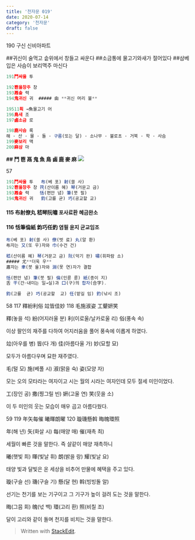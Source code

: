 ```yaml
---
title: '천자문 019'
date: 2020-07-14
category: '천자문'
draft: false
---
```

190 구신 신비아파트

##귀신이 술먹고 솥위에서 창들고 싸운다
##소금통에 물고기와새가 절어있다
##삼베입은 사슴이 보리맥주 마신다

```js
191鬥싸울 투

192鬯울창주 창
193鬲솥 력
194鬼귀신 귀  ##### 甶 **귀신 머리 불**

19511획 →魚물고기 어
196鳥새 조
197鹵소금 로

198鹿사슴 록  
해 · 산 · 물 · 돌 · 구름(또는 달) · 소나무 · 불로초 · 거북 · 학 · 사슴
199麥보리 맥
200麻삼 마
```

**## 鬥 鬯 鬲 鬼 魚 鳥 鹵 鹿 麥 麻**
![](https://i.ibb.co/KbNK1vc/Screen-Shot-2020-07-14-at-11-57-27-AM.png)

      



57
```js
191鬥싸울 투   布(베 포) 射(쏠 사) 
192鬯울창주 창 笩(산이름 혜) 琴(거문고 금)
193鬲솥 력    恬(편안 념) 筆(붓 필)
194鬼귀신 귀   鈞(고를 균) 巧(공교할 교)
```
#### 115 布射僚丸 嵇琴阮嘯 포사료환 혜금완소
#### 116 恬筆倫紙 鈞巧任釣 염필 윤지 균교임조
```js
布(베 포) 射(쏠 사) 僚(벗 료) 丸(알 환)
布자는 又(또 우)자와 巾(수건 건)

嵇(산이름 혜) 琴(거문고 금) 阮(악기 완) 嘯(휘파람 소)
##### 尤**더욱 우**
肅자는 聿(붓 율)자와 淵(못 연)자가 결합

恬(편안 념) 筆(붓 필) 倫(인륜 륜) 紙(종이 지)
舌 干(간☞내미는 일→실)과 口(구)의 합자(合字).

鈞(고를  균) 巧(공교할  교) 任(맡길 임) 釣(낚시 조)
```
58
117 釋紛利俗 竝皆佳妙 118 毛施淑姿 工顰妍笑 

釋(놓을 석) 紛(어지러울 분) 利(이로울/날카로울 리) 俗(풍속 속)

이상 팔인의 재주를 다하여 어지러움을 풀어 풍속에 이롭게 하였다.

竝(아우를 병) 皆(다 개) 佳(아름다울 가) 妙(묘할 묘)

모두가 아름다우며 묘한 재주였다.

毛(털 모) 施(베풀 시) 淑(맑을 숙) 姿(모양 자)

모는 오의 모타라는 여자이고 시는 월의 시라는 여자인데 모두 절세 미인이었다.

工(장인 공) 撒(찡그릴 빈) 姸(고울 연) 笑(웃을 소)

이 두 미인의 웃는 모습이 매우 곱고 아름다웠다.

59
119 年矢每催 曦暉朗曜 120 璇璣懸斡 晦魄環照

年(해 년) 矢(화살 시) 每(매양 매) 催(재촉 최)

세월이 빠른 것을 말한다. 즉 살같이 매양 재촉하니

曦(햇빛 희) 暉(빛날 휘) 朗(밝을 랑) 耀(빛날 요)

태양 빛과 달빛은 온 세상을 비추어 만물에 혜택을 주고 있다.

璇(구슬 선) 璣(구슬 기) 懸(달 현) 斡(빙빙돌 알)

선기는 천기를 보는 기구이고 그 기구가 높이 걸려 도는 것을 말한다.

晦(그믐 회) 魄(넋 백) 環(고리 환) 照(비칠 조)

달이  고리와  같이  돌며  천지를  비치는  것을  말한다.
> Written with [StackEdit](https://stackedit.io/).
<!--stackedit_data:
eyJoaXN0b3J5IjpbLTcwMzg5MjE2NywyMDQ5OTM1MjE3LDUzMD
YwMDg3Myw3MjkyMDExNTEsODkyNjY2OTU0LDk3NzcxMjAyNiwx
OTQ2ODk4NTUyLC0xNTQ2Nzk3OTY3LC05NzAxNDc3NTksLTE2NT
A1NDQyOTksMzE3NTg1OCwtODQwOTgyMDA2LC0xNDA0NTY0NTgy
LC0xNjUyNzk0OTEsLTcyMjcxODYsNzk0OTU5OTcyLDEzNTEzOT
Q2NjQsLTk4MDQ5NTkxNCwxNTI5MDMwODU2LC05MTAxOTkzNjJd
fQ==
-->